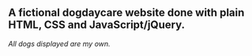 ## A fictional dogdaycare website done with plain HTML, CSS and JavaScript/jQuery.

*All dogs displayed are my own.*
